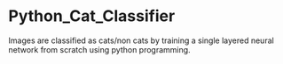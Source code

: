 # Python_Cat_Classifier

Images are classified as cats/non cats by training a single layered neural network from scratch using python programming.
